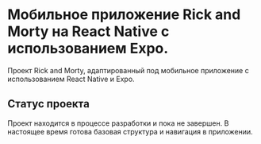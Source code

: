 # Мобильное приложение Rick and Morty на React Native с использованием Expo.

Проект Rick and Morty, адаптированный под мобильное приложение с использованием React Native и Expo.

## Статус проекта

Проект находится в процессе разработки и пока не завершен. В настоящее время готова базовая структура и навигация в приложении.
